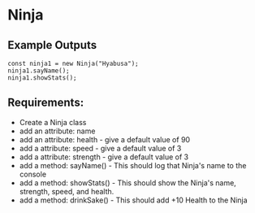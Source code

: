 # Ninja

## Example Outputs
```
const ninja1 = new Ninja("Hyabusa");
ninja1.sayName();
ninja1.showStats();
```

## Requirements:
- Create a Ninja class
- add an attribute: name
- add an attribute: health - give a default value of 90
- add a attribute: speed - give a default value of 3
- add a attribute: strength - give a default value of 3
- add a method: sayName() - This should log that Ninja's name to the console
- add a method: showStats() - This should show the Ninja's name, strength, speed, and health.
- add a method: drinkSake() - This should add +10 Health to the Ninja